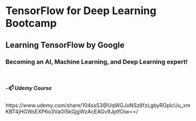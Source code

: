 # TensorFlow for Deep Learning Bootcamp
<h2>Learning TensorFlow by Google</h2>
 <h3> Becoming an AI, Machine Learning, and Deep Learning expert!</h2>
<br>
<h5>-📫 Udemy Course</h5> https://www.udemy.com/share/104ssS3@UqWGJoNSz8fzLgbyROplcUu_xmKBT4jHGWsEXP6o3VaOl5kGjgWzAcEAGv9JptfOiw==/

